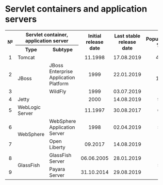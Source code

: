 # Servlet containers and application servers

<table>
    <tr>
        <th rowspan="2">№</th>
        <th colspan="2">Servlet container, application server</th>
        <th rowspan="2">Initial release date</th>
        <th rowspan="2">Last stable release date</th>
        <th rowspan="2">Popularity, %</th>
    </tr>
    <tr>
        <th>Type</th>
        <th>Subtype</th>
    </tr>
    <tr>
        <td align="center">1</td>
        <td>Tomcat</td>
        <td></td>
        <td align="center">11.1998</td>
        <td align="center">17.08.2019</td>
        <td align="center">41</td>
    </tr>
    <tr>
        <td align="center">2</td>
        <td rowspan="2">JBoss</td>
        <td>JBoss Enterprise Application Platform</td>
        <td align="center">1999</td>
        <td align="center">22.01.2019</td>
        <td rowspan="2" align="center">15</td>
    </tr>
    <tr>
        <td align="center">3</td>
        <td>WildFly</td>
        <td align="center">1999</td>
        <td align="center">03.07.2019</td>
    </tr>
    <tr>
        <td align="center">4</td>
        <td>Jetty</td>
        <td></td>
        <td align="center">2000</td>
        <td align="center">14.08.2019</td>
        <td align="center">9</td>
    </tr>
    <tr>
        <td align="center">5</td>
        <td>WebLogic Server</td>
        <td></td>
        <td align="center">11.1997</td>
        <td align="center">30.08.2017</td>
        <td align="center">6</td>
    </tr>
    <tr>
        <td align="center">6</td>
        <td rowspan="2">WebSphere</td>
        <td>WebSphere Application Server</td>
        <td align="center">1998</td>
        <td align="center">02.04.2019</td>
        <td align="center">5</td>
    </tr>
    <tr>
        <td align="center">7</td>
        <td>Open Liberty</td>
        <td align="center">09.2017</td>
        <td align="center">14.08.2019</td>
        <td></td>
    </tr>
    <tr>
        <td align="center">8</td>
        <td rowspan="2">GlassFish</td>
        <td>GlassFish Server</td>
        <td align="center">06.06.2005</td>
        <td align="center">28.01.2019</td>
        <td rowspan="2" align="center">5</td>
    </tr>
    <tr>
        <td align="center">9</td>
        <td>Payara Server</td>
        <td align="center">31.10.2014</td>
        <td align="center">29.08.2019</td>
    </tr>
</table>
